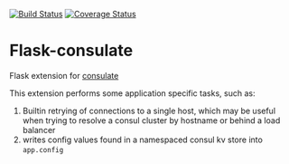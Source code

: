 [![Build Status](https://travis-ci.org/vsudilov/flask-consulate.svg?branch=master)](https://travis-ci.org/vsudilov/flask-consulate)
[![Coverage Status](https://coveralls.io/repos/vsudilov/flask-consulate/badge.svg?branch=master&service=github)](https://coveralls.io/github/vsudilov/flask-consulate?branch=master)

Flask-consulate
===

Flask extension for [consulate](https://github.com/gmr/consulate)

This extension performs some application specific tasks, such as:

  1. Builtin retrying of connections to a single host, which may be useful
  when trying to resolve a consul cluster by hostname or behind a load balancer
  1. writes config values found in a namespaced consul kv store into `app.config`
